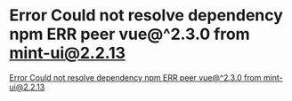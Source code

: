 # Error Could not resolve dependency npm ERR peer vue@^2.3.0 from mint-ui@2.2.13
[Error Could not resolve dependency npm ERR peer vue@^2.3.0 from mint-ui@2.2.13](https://aiwithcloud.com/2022/09/19/error_could_not_resolve_dependency_npm_err_peer_vue2-3-0_from_mint_ui2-2-13/)